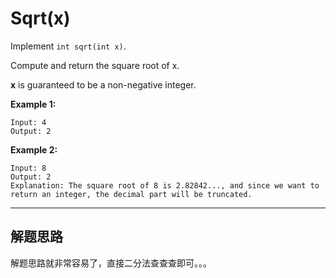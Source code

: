 # Sqrt(x) #

Implement `int sqrt(int x)`.

Compute and return the square root of x.

**x** is guaranteed to be a non-negative integer.

**Example 1:**
```
Input: 4
Output: 2
```
**Example 2:**
```
Input: 8
Output: 2
Explanation: The square root of 8 is 2.82842..., and since we want to return an integer, the decimal part will be truncated.
```
---

## 解题思路 ##
解题思路就非常容易了，直接二分法查查查即可。。。